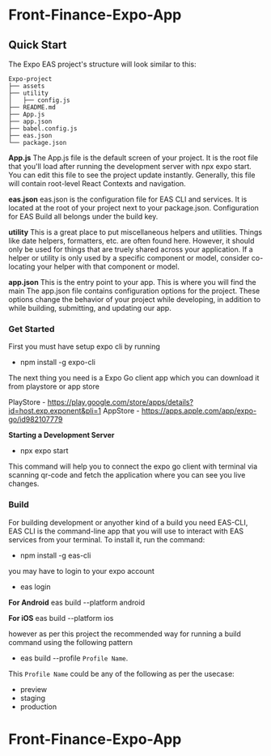 # Front-Finance-Expo-App

## Quick Start

The Expo EAS project's structure will look similar to this:

```
Expo-project
├── assets
├── utility
│   ├── config.js
├── README.md
├── App.js
├── app.json
├── babel.config.js
├── eas.json
└── package.json

```

**App.js**
The App.js file is the default screen of your project. It is the root file that you'll load after running the development server with npx expo start. You can edit this file to see the project update instantly. Generally, this file will contain root-level React Contexts and navigation.

**eas.json**
eas.json is the configuration file for EAS CLI and services. It is located at the root of your project next to your package.json. Configuration for EAS Build all belongs under the build key.

**utility**
This is a great place to put miscellaneous helpers and utilities. Things like date helpers, formatters, etc. are often found here. However, it should only be used for things that are truely shared across your application. If a helper or utility is only used by a specific component or model, consider co-locating your helper with that component or model.

**app.json** This is the entry point to your app. This is where you will find the main The app.json file contains configuration options for the project. These options change the behavior of your project while developing, in addition to while building, submitting, and updating our app.


### Get Started

First you must have setup expo cli by running
- npm install -g expo-cli

The next thing you need is a Expo Go client app which you can download it from playstore or app store

PlayStore - https://play.google.com/store/apps/details?id=host.exp.exponent&pli=1
AppStore - https://apps.apple.com/app/expo-go/id982107779

**Starting a Development Server**
- npx expo start

This command will help you to connect the expo go client with terminal via scanning qr-code and fetch the application where you can see you live changes.

### Build 
For building development or anyother kind of a build you need EAS-CLI, EAS CLI is the command-line app that you will use to interact with EAS services from your terminal. To install it, run the command:
- npm install -g eas-cli

you may have to login to your expo account
- eas login

**For Android**
eas build --platform android

**For iOS**
eas build --platform ios

however as per this project the recommended way for running a build command using the following pattern

- eas build --profile `Profile Name`.

This `Profile Name` could be any of the following as per the usecase:
- preview 
- staging
- production

# Front-Finance-Expo-App
